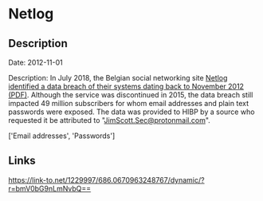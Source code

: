 # Netlog

## Description

Date: 2012-11-01

Description:
In July 2018, the Belgian social networking site <a href="https://oag.ca.gov/system/files/Communication%20to%20Users%20-%20FINAL_0.pdf" target="_blank" rel="noopener">Netlog identified a data breach of their systems dating back to November 2012 (PDF)</a>. Although the service was discontinued in 2015, the data breach still impacted 49 million subscribers for whom email addresses and plain text passwords were exposed. The data was provided to HIBP by a source who requested it be attributed to &quot;JimScott.Sec@protonmail.com&quot;.


['Email addresses', 'Passwords']

## Links

https://link-to.net/1229997/686.0670963248767/dynamic/?r=bmV0bG9nLmNvbQ==